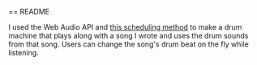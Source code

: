== README

I used the Web Audio API and [this scheduling method](http://www.html5rocks.com/en/tutorials/audio/scheduling/) to make a drum machine that plays along with a song I wrote and uses the drum sounds from that song. Users can change the song's drum beat on the fly while listening.